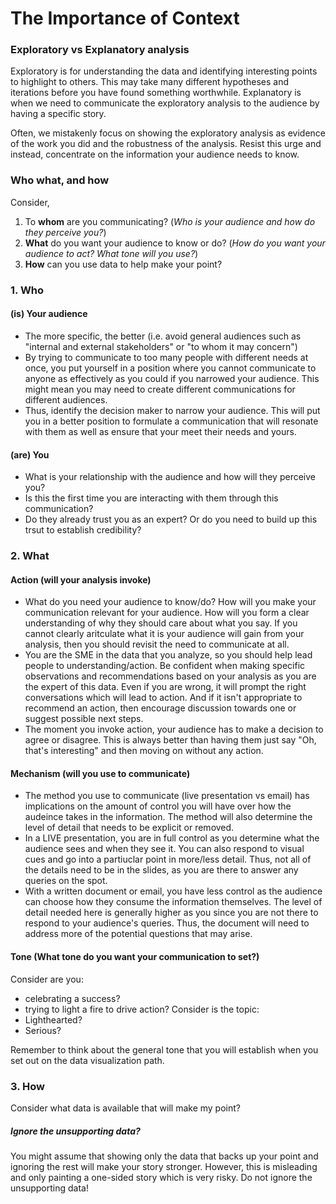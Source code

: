 # The Importance of Context

### Exploratory vs Explanatory analysis
Exploratory is for understanding the data and identifying interesting points to highlight to others. This may take many different hypotheses and iterations before you have found something worthwhile. Explanatory is when we need to communicate the exploratory analysis to the audience by having a specific story.

Often, we mistakenly focus on showing the exploratory analysis as evidence of the work you did and the robustness of the analysis. Resist this urge and instead, concentrate on the information your audience needs to know. 

### Who what, and how
Consider, 
1. To **whom** are you communicating? (_Who is your audience and how do they perceive you?_)
2. **What** do you want your audience to know or do? (_How do you want your audience to act? What tone will you use?_)
3. **How** can you use data to help make your point?

### 1. Who
#### (is) Your audience 
- The more specific, the better (i.e. avoid general audiences such as "internal and external stakeholders" or "to whom it may concern")
- By trying to communicate to too many people with different needs at once, you put yourself in a position where you cannot communicate to anyone as effectively as you could if you narrowed your audience. This might mean you may need to create different communications for different audiences.
- Thus, identify the decision maker to narrow your audience. This will put you in a better position to formulate a communication that will resonate with them as well as ensure that your meet their needs and yours. 

#### (are) You
- What is your relationship with the audience and how will they perceive you?
- Is this the first time you are interacting with them through this communication?
- Do they already trust you as an expert? Or do you need to build up this trsut to establish credibility?

### 2. What
#### Action (will your analysis invoke)
- What do you need your audience to know/do? How will you make your communication relevant for your audience. How will you form a clear understanding of why they should care about what you say. If you cannot clearly aritculate what it is your audience will gain from your analysis, then you should revisit the need to communicate at all.
- You are the SME in the data that you analyze, so you should help lead people to understanding/action. Be confident when making specific observations and recommendations based on your analysis as you are the expert of this data. Even if you are wrong, it will prompt the right conversations which will lead to action. And if it isn't appropriate to recommend an action, then encourage discussion towards one or suggest possible next steps.
- The moment you invoke action, your audience has to make a decision to agree or disagree. This is always better than having them just say "Oh, that's interesting" and then moving on without any action.

#### Mechanism (will you use to communicate) 
- The method you use to communicate (live presentation vs email) has implications on the amount of control you will have over how the audeince takes in the information. The method will also determine the level of detail that needs to be explicit or removed. 
- In a LIVE presentation, you are in full control as you determine what the audience sees and when they see it. You can also respond to visual cues and go into a partiuclar point in more/less detail. Thus, not all of the details need to be in the slides, as you are there to answer any queries on the spot.
- With a written document or email, you have less control as the audience can choose how they consume the information themselves. The level of detail needed here is generally higher as you since you are not there to respond to your audience's queries. Thus, the document will need to address more of the potential questions that may arise.

#### Tone (What tone do you want your communication to set?)
Consider are you:
- celebrating a success?
- trying to light a fire to drive action?
Consider is the topic:
- Lighthearted?
- Serious?

Remember to think about the general tone that you will establish when you set out on the data visualization path.

### 3. How
Consider what data is available that will make my point?

##### Ignore the unsupporting data?
You might assume that showing only the data that backs up your point and ignoring the rest will make your story stronger. However, this is misleading and only painting a one-sided story which is very risky. Do not ignore the unsupporting data!
  



